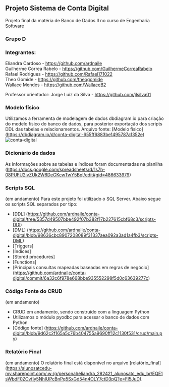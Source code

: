 ## Projeto Sistema de Conta Digital

Projeto final da matéria de Banco de Dados II no curso de Engenharia Software

### Grupo D

### Integrantes:
Eliandra Cardoso - https://github.com/ardnaile <br>
Guilherme Correa Rabelo - https://github.com/GuilhermeCorreaRabelo <br>
Rafael Rodrigues - https://github.com/Rafael171022 <br>
Theo Gomide - https://github.com/theogomide <br>
Wallace Mendes - https://github.com/WallaceB2 <br>

Professor orientador: Jorge Luiz da Silva - https://github.com/jlsilva01

### Modelo físico
Utilizamos a ferramenta de modelagem de dados dbdiagram.io para criação do modelo físico do banco de dados, para posterior exportação dos scripts DDL das tabelas e relacionamentos. Arquivo fonte: [Modelo físico] (https://dbdiagram.io/d/conta-digital-655ff6883be1495787a1352e)
![conta-digital](https://github.com/ardnaile/conta-digital/assets/106704268/c4195a8b-a1ba-4a91-a5c8-3a3ab26c5e55)

### Dicionário de dados
As informações sobre as tabelas e índices foram documentadas na planilha (https://docs.google.com/spreadsheets/d/1s7h-08PUFU2ivZUk2W6DeGKcwTwY5Bql/edit#gid=486633979)

### Scripts SQL
(em andamento)
Para este projeto foi utilizado o SQL Server. Abaixo segue os scripts SQL separados por tipo:
- [DDL] (https://github.com/ardnaile/conta-digital/tree/5357d49507bbe492f07b382f17b227615cbf68c3/scripts-DDl)
- [DML] (https://github.com/ardnaile/conta-digital/blob/98636cbc8907208089f31337aea092a3ad1a4fb3/scripts-DML)
- [Triggers]
- [Índices]
- [Stored procedures]
- [Functions]
- [Principais consultas mapeadas baseadas em regras de negócio] (https://github.com/ardnaile/conta-digital/commit/6a32c6f978e668bbe935552298f5d0c63639277c)

### Código Fonte do CRUD
(em andamento)
- CRUD em andamento, sendo construído com a linguagem Python
- Utilizamos o módulo pyodbc para acessar o banco de dados com Python
- [Código fonte] (https://github.com/ardnaile/conta-digital/blob/9d62c2f165a5c76b404755a9690ff12c1130f531/crud/main.py)

### Relatório Final
(em andamento)
O relatório final está disponível no arquivo [relatório_final] (https://alunosatcedu-my.sharepoint.com/:w:/g/personal/eliandra_282421_alunosatc_edu_br/EQE1sWbdF0ZCvfly5NhIUPcBnPq5SxGd54n4OLY7ctD3pQ?e=Fl5JuD).

